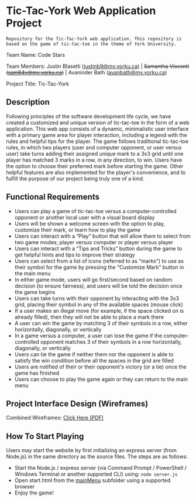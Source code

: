 # Tic-Tac-York Web Application Project
	Repository for the Tic-Tac-York web application. This repository is based on the game of tic-tac-toe in the theme of York University.

Team Name: Code Stars

Team Members: Justin Blasetti (justinb9@my.yorku.ca) | ~~Samantha Visconti (sam84v@my.yorku.ca)~~ | Avaninder Bath (avanbath@my.yorku.ca)

Project Title: Tic-Tac-York

## Description
Following principles of the software development life cycle, we have created a customized and unique version of tic-tac-toe in the form of a web application. This web app consists of a dynamic, minimalistic user interface with a primary game area for player interaction, including a legend with the rules and helpful tips for the player. The game follows traditional tic-tac-toe rules, in which two players (user and computer opponent, or user versus user) take turns adding their assigned unique mark to a 3x3 grid until one player has matched 3 marks in a row, in any direction, to win. Users have the option to choose their preferred mark before starting the game. Other helpful features are also implemented for the player's convenience, and to fulfill the purpose of our project being truly one of a kind.

## Functional Requirements
- Users can play a game of tic-tac-toe versus a computer-controlled opponent or another local user with a visual board display
- Users will be shown a welcome screen with the option to play, customize their mark, or learn how to play the game
- Users can interact with a “Play” button that will allow them to select from two game modes; player versus computer or player versus player
- Users can interact with a “Tips and Tricks” button during the game to get helpful hints and tips to improve their strategy
- Users can select from a list of icons (referred to as "marks") to use as their symbol for the game by pressing the "Customize Mark" button in the main menu
- In either game mode, users will go first/second based on random decision (to ensure fairness), and users will be told the decision once the game begins
- Users can take turns with their opponent by interacting with the 3x3 grid, placing their symbol in any of the available spaces (mouse click)
- If a user makes an illegal move (for example, if the space clicked on is already filled), then they will not be able to place a mark there
- A user can win the game by matching 3 of their symbols in a row, either horizontally, diagonally, or vertically
- In a game versus a computer, a user can lose the game if the computer-controlled opponent matches 3 of their symbols in a row horizontally, diagonally, or vertically
- Users can tie the game if neither them nor the opponent is able to satisfy the win condition before all the spaces in the grid are filled
- Users are notified of their or their opponent's victory (or a tie) once the game has finished
- Users can choose to play the game again or they can return to the main menu

## Project Interface Design (Wireframes)
Combined Wireframes: [Click Here (PDF)](https://github.com/avanbath/tic-tac-york/blob/caf0fb30bea8bcaa62adb228dd945f69c2985c15/Wireframes.pdf)

## How To Start Playing
Users may start the website by first initializing an express server (from Node.js) in the same directory as the source files. The steps are as follows:
- Start the Node.js / express server (via Command Prompt / PowerShell / Windows Terminal or another supported CLI) using: `node server.js`
- Open start.html from the [mainMenu](https://github.com/avanbath/tic-tac-york/tree/main/website/mainMenu) subfolder using a supported browser
- Enjoy the game!
